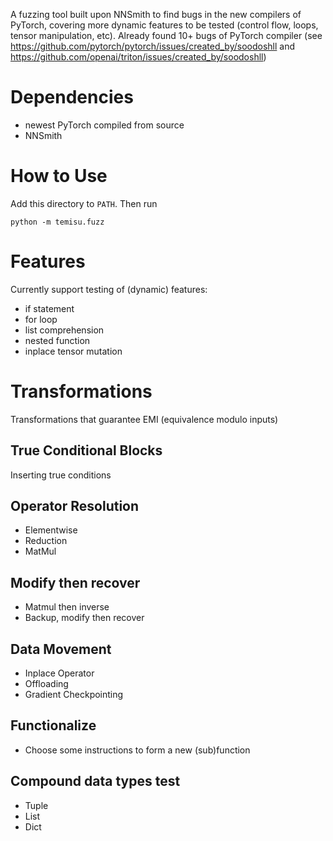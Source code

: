 A fuzzing tool built upon NNSmith to find bugs in the new compilers of PyTorch, covering more dynamic features to be tested (control flow, loops, tensor manipulation, etc). Already found 10+ bugs of PyTorch compiler (see https://github.com/pytorch/pytorch/issues/created_by/soodoshll and https://github.com/openai/triton/issues/created_by/soodoshll)


# Dependencies

 * newest PyTorch compiled from source
 * NNSmith

# How to Use

Add this directory to `PATH`. Then run

```
python -m temisu.fuzz
```

# Features

Currently support testing of (dynamic) features:

 - if statement
 - for loop
 - list comprehension
 - nested function
 - inplace tensor mutation

# Transformations

Transformations that guarantee EMI (equivalence modulo inputs)

## True Conditional Blocks

Inserting true conditions

## Operator Resolution

 * Elementwise
 * Reduction
 * MatMul

## Modify then recover

 * Matmul then inverse
 * Backup, modify then recover

## Data Movement
 * Inplace Operator
 * Offloading
 * Gradient Checkpointing

## Functionalize
 * Choose some instructions to form a new (sub)function

## Compound data types test
 * Tuple
 * List
 * Dict